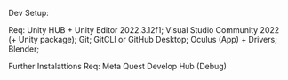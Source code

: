 Dev Setup:

Req:
Unity HUB + Unity Editor 2022.3.12f1;
Visual Studio Community 2022 (+ Unity package);
Git; 
GitCLI or GitHub Desktop;
Oculus (App) + Drivers;
Blender; 

Further Instalattions Req: 
Meta Quest Develop Hub (Debug) 
